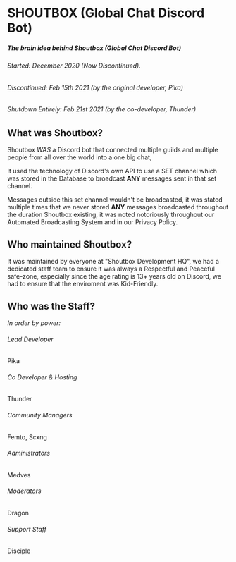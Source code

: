# SHOUTBOX (Global Chat Discord Bot)
##### *The brain idea behind Shoutbox (Global Chat Discord Bot)*

###### Started: December 2020 (Now Discontinued).
###### Discontinued: Feb 15th 2021 (by the original developer, Pika)
###### Shutdown Entirely: Feb 21st 2021 (by the co-developer, Thunder)

## What was Shoutbox?
Shoutbox *WAS* a Discord bot that connected multiple guilds and multiple people from all over the world into a one big chat,

It used the technology of Discord's own API to use a SET channel which was stored in the Database to broadcast **ANY** messages sent in that set channel.

Messages outside this set channel wouldn't be broadcasted, it was stated multiple times that we never stored **ANY** messages broadcasted throughout the duration Shoutbox existing, it was noted notoriously throughout our Automated Broadcasting System and in our Privacy Policy.


## Who maintained Shoutbox?
It was maintained by everyone at "Shoutbox Development HQ", we had a dedicated staff team to ensure it was always a Respectful and Peaceful safe-zone, especially since the age rating is 13+ years old on Discord, we had to ensure that the enviroment was Kid-Friendly.

## Who was the Staff?
*In order by power:*

###### *Lead Developer*
Pika
###### *Co Developer & Hosting*
Thunder
###### *Community Managers*
Femto, Scxng
###### *Administrators*
Medves
###### *Moderators*
Dragon
###### *Support Staff*
Disciple
